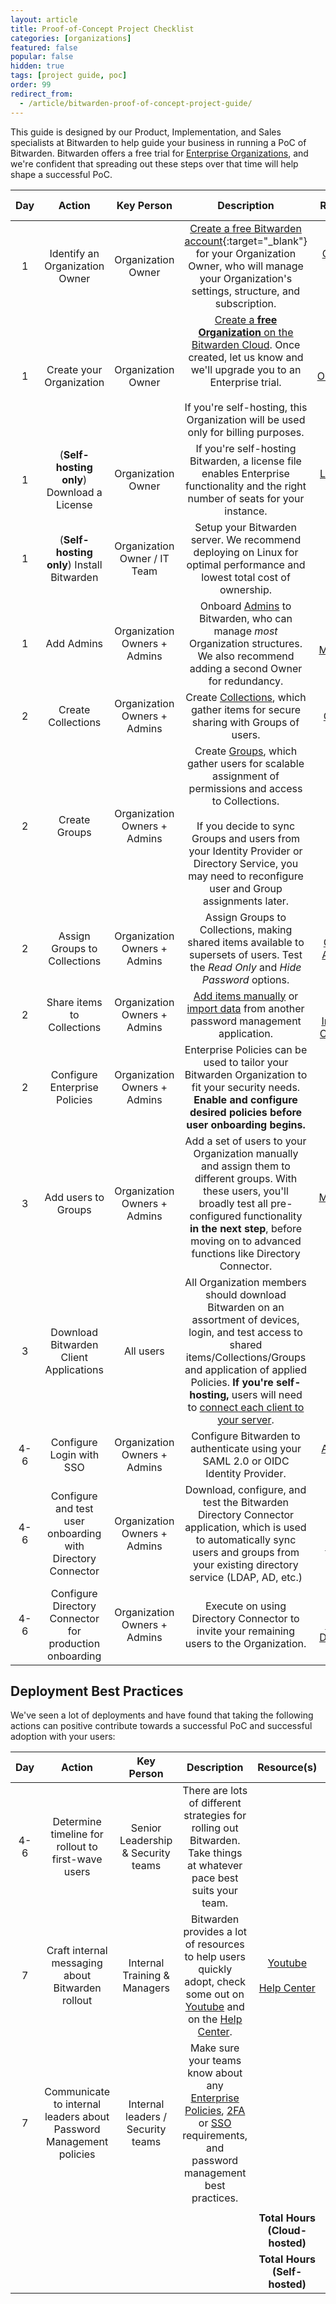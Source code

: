 ```yaml
---
layout: article
title: Proof-of-Concept Project Checklist
categories: [organizations]
featured: false
popular: false
hidden: true
tags: [project guide, poc]
order: 99
redirect_from:
  - /article/bitwarden-proof-of-concept-project-guide/
---
```


This guide is designed by our Product, Implementation, and Sales specialists at Bitwarden to help guide your business in running a PoC of Bitwarden. Bitwarden offers a free trial for [Enterprise Organizations]({{site.baseurl}}/article/about-organizations/), and we're confident that spreading out these steps over that time will help shape a successful PoC.

|Day|Action|Key Person|Description|Resource(s)|Duration (hrs)|
|:-:|:----:|:--------:|:---------:|:---------:|:------------:|
|1|Identify an Organization Owner|Organization Owner|[Create a free Bitwarden account](https://vault.bitwarden.com/#/register){:target="\_blank"} for your Organization Owner, who will manage your Organization's settings, structure, and subscription.|[Create your Bitwarden Account]({{site.baseurl}}/article/create-bitwarden-account/)|0.1|
|1|Create your Organization|Organization Owner|[Create a **free Organization** on the Bitwarden Cloud]({{site.baseurl}}/article/getting-started-organizations/#setup-your-organization). Once created, let us know and we'll upgrade you to an Enterprise trial.<br><br>If you're self-hosting, this Organization will be used only for billing purposes.|[Organizations]({{site.baseurl}}/article/about-organizations/)|0.1|
|1|(**Self-hosting only**) Download a License|Organization Owner|If you're self-hosting Bitwarden, a license file enables Enterprise functionality and the right number of seats for your instance.|[License Paid Features]({{site.baseurl}}/article/licensing-on-premise/#organization-license)|0.1|
|1|(**Self-hosting only**) Install Bitwarden|Organization Owner / IT Team|Setup your Bitwarden server. We recommend deploying on Linux for optimal performance and lowest total cost of ownership.|[Install and Deploy]({{site.baseurl}}/article/install-on-premise/)|2.5|
|1|Add Admins|Organization Owners + Admins|Onboard [Admins]({{site.baseurl}}/article/user-types-access-control/) to Bitwarden, who can manage *most* Organization structures. We also recommend adding a second Owner for redundancy.|[User Management]({{site.baseurl}}/article/managing-users/)|0.2|
|2|Create Collections|Organization Owners + Admins|Create [Collections]({{site.baseurl}}/article/about-collections/), which gather items for secure sharing with Groups of users.|[Collections]({{site.baseurl}}/article/about-collections/)|0.25|
|2| Create Groups|Organization Owners + Admins|Create [Groups]({{site.baseurl}}/article/about-groups), which gather users for scalable assignment of permissions and access to Collections.<br><br>If you decide to sync Groups and users from your Identity Provider or Directory Service, you may need to reconfigure user and Group assignments later.|[Groups]({{site.baseurl}}/article/groups/)|0.25|    
|2|Assign Groups to Collections|Organization Owners + Admins| Assign Groups to Collections, making shared items available to supersets of users. Test the *Read Only* and *Hide Password* options.|[Collections Assignment]({{site.baseurl}}/article/about-groups/#edit-collections-assignments)|.5|
|2|Share items to Collections|Organization Owners + Admins|[Add items manually]({{site.baseurl}}/article/share-to-a-collection/#create-a-shared-item) or [import data]({{site.baseurl}}/article/import-to-org/) from another password management application.|[Sharing]({{site.baseurl}}/article/share-to-a-collection)<br><br>[Import to an Organization]({{site.baseurl}}/article/import-to-org/)|0.25|
|2|Configure Enterprise Policies|Organization Owners + Admins|Enterprise Policies can be used to tailor your Bitwarden Organization to fit your security needs. **Enable and configure desired policies before user onboarding begins.**|[Enterprise Policies]({{site.baseurl}}/article/policies/)|0.1|
|3|Add users to Groups|Organization Owners + Admins|Add a set of users to your Organization manually and assign them to different groups. With these users, you'll broadly test all pre-configured functionality **in the next step**, before moving on to advanced functions like Directory Connector.|[User Management]({{site.baseurl}}/article/managing-users/)<br><br>[Groups]({{site.baseurl}}/article/about-groups/)|0.5|
|3|Download Bitwarden Client Applications|All users|All Organization members should download Bitwarden on an assortment of devices, login, and test access to shared items/Collections/Groups and application of applied Policies. **If you're self-hosting,** users will need to [connect each client to your server]({{site.baseurl}}/article/change-client-environment).|[Download Bitwarden](https://bitwarden.com/download/)|0.5|
|4-6|Configure Login with SSO|Organization Owners + Admins|Configure Bitwarden to authenticate using your SAML 2.0 or OIDC Identity Provider.|[About Login with SSO]({{site.baseurl}}/article/about-sso/)|1.5|
|4-6|Configure and test user onboarding with Directory Connector|Organization Owners + Admins|Download, configure, and test the Bitwarden Directory Connector application, which is used to automatically sync users and groups from your existing directory service (LDAP, AD, etc.)|[About Directory Connector]({{site.baseurl}}/article/directory-sync/)|1.5|
|4-6|Configure Directory Connector for production onboarding|Organization Owners + Admins|Execute on using Directory Connector to invite your remaining users to the Organization.|[Directory Connector Desktop App]({{site.baseurl}}/article/directory-sync-desktop/)|1|

## Deployment Best Practices

We've seen a lot of deployments and have found that taking the following actions can positive contribute towards a successful PoC and successful adoption with your users:

|Day|Action|Key Person|Description|Resource(s)|Duration (hrs)|
|:-:|:----:|:--------:|:---------:|:---------:|:------------:|
|4-6|Determine timeline for rollout to first-wave users|Senior Leadership & Security teams|There are lots of different strategies for rolling out Bitwarden. Take things at whatever pace best suits your team.| | |
|7|Craft internal messaging about Bitwarden rollout|Internal Training & Managers|Bitwarden provides a lot of resources to help users quickly adopt, check some out on [Youtube](http://youtube.com/bitwarden) and on the [Help Center](https://bitwarden.com/help/).|[Youtube](http://youtube.com/bitwarden)<br><br>[Help Center](https://bitwarden.com/help/)||  
|7|Communicate to internal leaders about Password Management policies|Internal leaders / Security teams|Make sure your teams know about any [Enterprise Policies]({{site.baseurl}}/article/policies), [2FA]({{site.baseurl}}/article/setup-two-step-login-duo/) or [SSO]({{site.baseurl}}/article/about-sso/) requirements, and password management best practices.| | |
| | | | | | |
| | | | |**Total Hours (Cloud-hosted)**|**7.35**|
| | | | |**Total Hours (Self-hosted)**|**9.85**|
